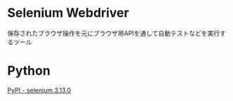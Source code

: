 # Selenium Webdriver
保存されたブラウザ操作を元にブラウザ用APIを通して自動テストなどを実行するツール  


# Python
[PyPI - selenium 3.13.0](https://pypi.org/project/selenium/)